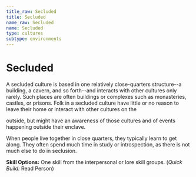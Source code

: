 ```yaml
---
title_raw: Secluded
title: Secluded
name_raw: Secluded
name: Secluded
type: cultures
subtype: environments
---
```


# Secluded

A secluded culture is based in one relatively close-quarters structure--a building, a cavern, and so forth--and interacts with other cultures only rarely. Such places are often buildings or complexes such as monasteries, castles, or prisons. Folk in a secluded culture have little or no reason to leave their home or interact with other cultures on the

outside, but might have an awareness of those cultures and of events happening outside their enclave.

When people live together in close quarters, they typically learn to get along. They often spend much time in study or introspection, as there is not much else to do in seclusion.

**Skill Options:** One skill from the interpersonal or lore skill groups. (*Quick Build:* Read Person)
